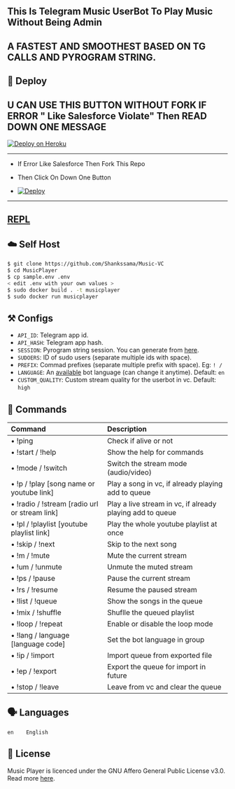 ## This Is Telegram Music UserBot To Play Music Without Being Admin

## A FASTEST AND SMOOTHEST BASED ON TG CALLS AND PYROGRAM STRING.

## 🚀 <a name="deploy"></a>Deploy

## U CAN USE THIS BUTTON WITHOUT FORK IF ERROR " Like Salesforce Violate" Then READ DOWN ONE MESSAGE 

[![Deploy on Heroku](https://www.herokucdn.com/deploy/button.svg)](https://heroku.com/deploy?template=https://github.com/LEGENDBOYOP/Music-VC)

------------

- If Error Like Salesforce Then Fork This Repo

- Then Click On Down One Button 

- [![Deploy](https://telegra.ph/file/1ded5ead2f8cc5828897a.jpg)](https://heroku.com/deploy/)


-------------

## [REPL](https://t.me/LEGEND_STRINGSESSIONBOT)
## ☁️ <a name="self_host"></a>Self Host

```bash
$ git clone https://github.com/Shankssama/Music-VC
$ cd MusicPlayer
$ cp sample.env .env
< edit .env with your own values >
$ sudo docker build . -t musicplayer
$ sudo docker run musicplayer
```

## ⚒ <a name="configs"></a>Configs

- `API_ID`: Telegram app id.
- `API_HASH`: Telegram app hash.
- `SESSION`: Pyrogram string session. You can generate from [here](https://replit.com/@AsmSafone/genStr).
- `SUDOERS`: ID of sudo users (separate multiple ids with space).
- `PREFIX`: Commad prefixes (separate multiple prefix with space). Eg: `! /`
- `LANGUAGE`: An [available](#languages) bot language (can change it anytime). Default: `en`
- `CUSTOM_QUALITY`: Custom stream quality for the userbot in vc. Default: `high`

## 📄 <a name="commands"></a>Commands

Command | Description
:--- | :---
• !ping | Check if alive or not
• !start / !help | Show the help for commands
• !mode / !switch | Switch the stream mode (audio/video)
• !p / !play [song name or youtube link] | Play a song in vc, if already playing add to queue
• !radio / !stream [radio url or stream link] | Play a live stream in vc, if already playing add to queue
• !pl / !playlist [youtube playlist link] | Play the whole youtube playlist at once
• !skip / !next | Skip to the next song
• !m / !mute | Mute the current stream
• !um / !unmute | Unmute the muted stream
• !ps / !pause | Pause the current stream
• !rs / !resume | Resume the paused stream
• !list / !queue | Show the songs in the queue
• !mix / !shuffle | Shuflle the queued playlist
• !loop / !repeat | Enable or disable the loop mode
• !lang / language [language code] | Set the bot language in group
• !ip / !import | Import queue from exported file
• !ep / !export | Export the queue for import in future
• !stop / !leave | Leave from vc and clear the queue

## 🗣 <a name="languages"></a>Languages

```text
en    English
```

## 📃 <a name="license"></a>License

Music Player is licenced under the GNU Affero General Public License v3.0.
Read more [here](./LICENSE).
